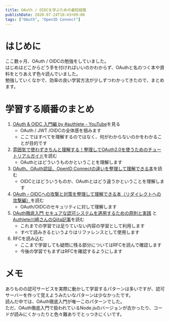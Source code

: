 ```yaml
---
title: OAuth / OIDCを学ぶための最短経路
publishDate: 2020-07-24T10:43+09:00
tags: ["OAuth", "OpenID Connect"]
---
```


# はじめに

ここ数ヶ月、OAuth / OIDCの勉強をしていました。  
はじめはどこからどう手を付ければいいのかわからず、OAuthと名のつく本や資料をとりあえず色々読んでいました。  
勉強していくなかで、効率の良い学習方法が少しずつわかってきたので、まとめます。

# 学習する順番のまとめ

1. [OAuth & OIDC 入門編 by #authlete - YouTube](https://www.youtube.com/watch?v=PKPj_MmLq5E)を見る
    - OAuth / JWT /OIDCの全体感を掴みます
    - ここではすべてを理解するのではなく、何がわからないのかをわかることが目的です
2. [雰囲気で使わずきちんと理解する！整理してOAuth2.0を使うためのチュートリアルガイド](https://www.amazon.co.jp/dp/B07XT8H2YG)を読む
    - OAuthとはどういうものかということを理解します
3. [OAuth、OAuth認証、OpenID Connectの違いを整理して理解できる本](https://authya.booth.pm/items/1550861)を読む
    - OIDCとはどういうものか、OAuthとはどう違うかということを理解します
4. [OAuth・OIDCへの攻撃と対策を整理して理解できる本（リダイレクトへの攻撃編）](https://authya.booth.pm/items/1877818)を読む
    - OAuth/OIDCのセキュリティに対して理解します
5. [OAuth徹底入門 セキュアな認可システムを適用するための原則と実践](https://www.amazon.co.jp/dp/B07L5M7DXS) と[Authlete川崎さんのQiita記事](https://qiita.com/TakahikoKawasaki)を読む
    - これまでの学習では足りていない内容の学習として利用します
    - すべて読みきるというよりはリファレンスとして使用します
7. RFCを読み込む
    - ここまで学習しても疑問に残る部分についてはRFCを読んで確認します
    - 今後の学習でもまずはRFCを確認するようにします

# メモ

ありものの認可サービスを実際に動かして学習するパターンは多いですが、認可サーバーを作って覚えようみたいなパターンは少なかったです。  
読んだ中では、OAuth徹底入門が唯一このパターンでした。  
ただ、OAuth徹底入門で扱われているNode.jsのバージョンが古かったり、コードが読みにくかったりと色々難ありでとっつきにくいです。

